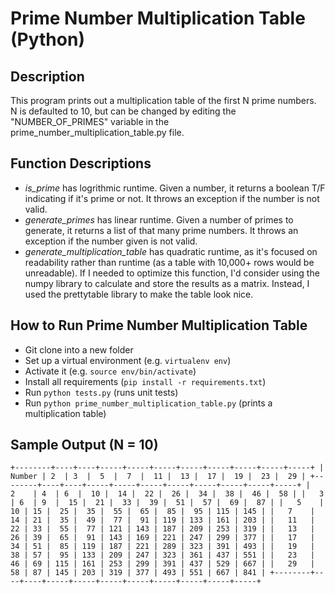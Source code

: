 # Prime Number Multiplication Table (Python)

## Description

This program prints out a multiplication table of the first N prime numbers. N is defaulted to 10, but can be changed by editing the "NUMBER_OF_PRIMES" variable in the prime_number_multiplication_table.py file.

## Function Descriptions
* _is_prime_ has logrithmic runtime. Given a number, it returns a boolean T/F indicating if it's prime or not. It throws an exception if the number is not valid. 
* _generate_primes_ has linear runtime. Given a number of primes to generate, it returns a list of that many prime numbers. It throws an exception if the number given is not valid.
* _generate_multiplication_table_ has quadratic runtime, as it's focused on readability rather than runtime (as a table with 10,000+ rows would be unreadable). If I needed to optimize this function, I'd consider using the numpy library to calculate and store the results as a matrix. Instead, I used the prettytable library to make the table look nice.

## How to Run Prime Number Multiplication Table

* Git clone into a new folder
* Set up a virtual environment (e.g. `virtualenv env`)
* Activate it (e.g. `source env/bin/activate`)
* Install all requirements (`pip install -r requirements.txt`)
* Run `python tests.py` (runs unit tests)
* Run `python prime_number_multiplication_table.py` (prints a multiplication table)

## Sample Output (N = 10)

`+--------+----+----+-----+-----+-----+-----+-----+-----+-----+-----+
| Number | 2  | 3  |  5  |  7  |  11 |  13 |  17 |  19 |  23 |  29 |
+--------+----+----+-----+-----+-----+-----+-----+-----+-----+-----+
|   2    | 4  | 6  |  10 |  14 |  22 |  26 |  34 |  38 |  46 |  58 |
|   3    | 6  | 9  |  15 |  21 |  33 |  39 |  51 |  57 |  69 |  87 |
|   5    | 10 | 15 |  25 |  35 |  55 |  65 |  85 |  95 | 115 | 145 |
|   7    | 14 | 21 |  35 |  49 |  77 |  91 | 119 | 133 | 161 | 203 |
|   11   | 22 | 33 |  55 |  77 | 121 | 143 | 187 | 209 | 253 | 319 |
|   13   | 26 | 39 |  65 |  91 | 143 | 169 | 221 | 247 | 299 | 377 |
|   17   | 34 | 51 |  85 | 119 | 187 | 221 | 289 | 323 | 391 | 493 |
|   19   | 38 | 57 |  95 | 133 | 209 | 247 | 323 | 361 | 437 | 551 |
|   23   | 46 | 69 | 115 | 161 | 253 | 299 | 391 | 437 | 529 | 667 |
|   29   | 58 | 87 | 145 | 203 | 319 | 377 | 493 | 551 | 667 | 841 |
+--------+----+----+-----+-----+-----+-----+-----+-----+-----+-----+`
